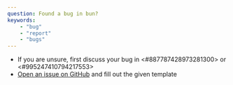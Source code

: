 ```yaml
---
question: Found a bug in bun?
keywords:
    - "bug"
    - "report"
    - "bugs"
---
```

- If you are unsure, first discuss your bug in <#887787428973281300> or <#995247410794217553>
- [Open an issue on GitHub](<https://github.com/oven-sh/bun/issues/new?template=1-bug-report.yml>) and fill out the given template
